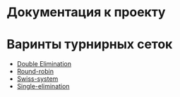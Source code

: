 
# Документация к проекту


# Варинты турнирных сеток
 - [Double Elimination](./double-elimination.md)
 - [Round-robin](./round-robin.md)
 - [Swiss-system](./swiss-system.md)
 - [Single-elimination](./single-elimination.md)
